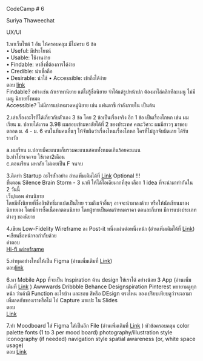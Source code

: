 CodeCamp # 6

Suriya Thaweechat

UX/UI

1.หาเว็บไซต์ 1 อัน ให้ครอบคลุม มีไม่ครบ 6 ข้อ   
• Useful: มีประโยชน์  
• Usable: ใช้งานง่าย  
• Findable: หาสิ่งที่ต้องการได้ง่าย  
• Credible: น่าเชื่อถือ  
• Desirable: น่าใช้
• Accessible: เข้าถึงได้ง่าย  
ตอบ
[link](https://novel-lucky.com/ )   
Findable? อย่างเช่น ถ้าเราหานิยาย แต่ไม่รู้ชื่อนิยาย จำได้แต่รูปหน้าปก ต้องมาไล่คลิกทีละเมนู ไม่มีเมนู นิยายทั้งหมด  
Accessible? ไม่มีการแบ่งหมวดหมู่นิยาย เช่น แฟนตาซี กำลังภายใน เป็นต้น


2.เล่าเรื่องอะไรก็ได้เกี่ยวกับตัวเอง 3 ข้อ โดย 2 ข้อเป็นเรื่องจริง อีก 1 ข้อ เป็นเรื่องโกหก เช่น
ผมเรียน ม. ปลายได้เกรด 3.98 
ผมสอบเข้ามหาลัยได้ที่ 2 ของประเทศ คณะวิศวะ
ผมมีสาวๆ มาชอบตลอด ม. 4 - ม. 6
คนในทีมคนอื่นๆ ให้จับผิดว่าเรื่องไหนเรื่องโกหก
ใครที่ไม่ถูกจับผิดเลย ได้รับรางวัล  
  
  a.ผมเรียน ม.ปลายมีคะแนนเก็บรวมคะแนนสอบทั้งหมดเกินร้อยคะแนน  
  b.ทำโปรเจคจบ ใช้เวลา2เดือน   
  c.ตอนเรียน มหาลัย ไม่เคยเป็น F จนจบ
  

3.คิดทำ Startup อะไรสักอย่าง อ่านเพิ่มเติมได้ที่ [Link](https://docs.google.com/presentation/d/1jwq7qrtbUAVMZe0gA4q7CvhU8XsdGIQtniA_dEoPe7g/edit#slide=id.g793c46217a_0_3) Optional !!!  
ขั้นตอน 
Silence Brain Storm - 3 นาที ให้ได้ไอเดียมากที่สุด
เลือก 1 idea ที่จะนำมาทำกันใน 2 วันนี้   
เว็บ/แอพ อ่านนิยาย  
โดยมีทั้งนิยายที่ซื้อลิขสิทธิ์มาแปลเป็นไทย รวมถึงเจ้าอื่นๆ อาจจะนำมาลงด้วย หรือให้นักเขียนมาลงนิยายเอง โดยมีการซื้อเนื้อหาตอนนิยาย โดยผู้ขายเป็นคนกำหนดราคา ตอนละกี่บาท มีการแบ่งประเภทต่างๆ ของนิยาย 


4.เขียน Low-Fidelity Wireframe ลง Post-it หนึ่งแผ่นต่อหนึ่งหน้า (อ่านเพิ่มเติมได้ที่ [Link](https://docs.google.com/presentation/d/1jwq7qrtbUAVMZe0gA4q7CvhU8XsdGIQtniA_dEoPe7g/edit#slide=id.g5e4738c347_0_1820))
•เขียนชื่อหน้าจอกำกับด้วย    
คำตอบ  
 [Hi-fi wireframe](https://miro.com/app/board/o9J_kiCLaDk=/)  


5.ทำทุดอย่างใหม่ให้เป็น Figma (อ่านเพิ่มเติมที่ [Link](https://docs.google.com/presentation/d/1JsxCEdP-y_RJddB-jF4CYmNR0AQPo6QPFQC9Zp-c8tw/edit#slide=id.g78fbe1e7b1_0_6))  
ตอบ[link](https://www.figma.com/file/4UhCbnx00MYIKrvzMOXi7s/Novel?node-id=0%3A1)


6.หา Mobile App ที่จะเป็น Inspiration ด้าน design ให้เราได้ อย่างน้อย 3 App (อ่านเพิ่มเติมที่ [Link](https://docs.google.com/presentation/d/1JsxCEdP-y_RJddB-jF4CYmNR0AQPo6QPFQC9Zp-c8tw/edit#slide=id.g5f5019f47d_0_167) )
Awwwards
Dribbble
Behance
Designspiration
Pinterest
พยายามดูทุกหน้า ว่าเค้ามี Function อะไรบ้าง และชอบ สีหรือ DEsign ตรงไหน
ลองเปรียบเทียบดูว่าจะเอามาเพิ่มลดกับของเราหรือไม่
ไป Capture มาแปะ ใน Slides  
ตอบ  
[Link](https://www.figma.com/file/BFJ2Zs4f7HrrpLFsrlpbHF/Untitled?node-id=0%3A1)




7.ทำ Moodboard ใส่ Figma ใส่เป็นอีก File (อ่านเพิ่มเติมที่ [Link](https://docs.google.com/presentation/d/1JsxCEdP-y_RJddB-jF4CYmNR0AQPo6QPFQC9Zp-c8tw/edit#slide=id.g5f7b7ee4ba_0_19) )
หัวข้อครอบคลุม
color palette
fonts (1 to 3 per mood board)
photography/illustration style
iconography (if needed)
navigation style
spatial awareness (or, white space usage)  
ตอบ [Link](https://www.figma.com/file/Af3X5GWZ6Jl8feuIRqJn9m/Untitled?node-id=0%3A1)

